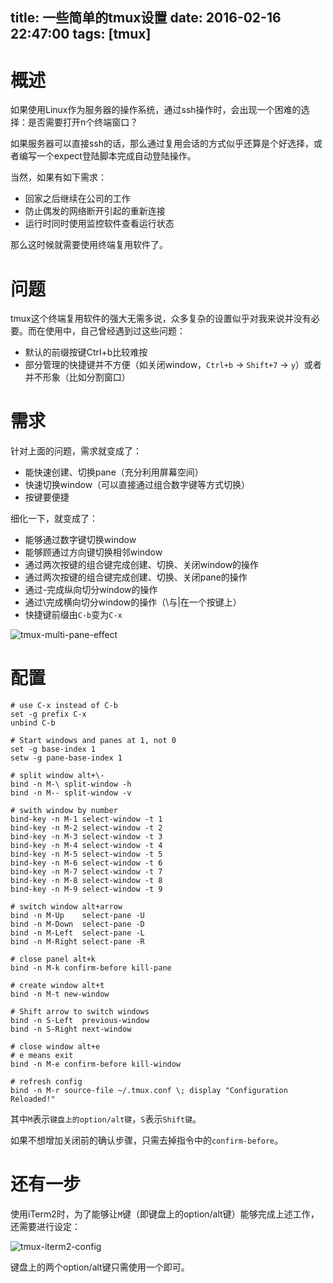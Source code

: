 title: 一些简单的tmux设置
date: 2016-02-16 22:47:00
tags: [tmux]
---

# 概述

如果使用Linux作为服务器的操作系统，通过ssh操作时，会出现一个困难的选择：是否需要打开n个终端窗口？

如果服务器可以直接ssh的话，那么通过复用会话的方式似乎还算是个好选择，或者编写一个expect登陆脚本完成自动登陆操作。

当然，如果有如下需求：

+ 回家之后继续在公司的工作
+ 防止偶发的网络断开引起的重新连接
+ 运行时同时使用监控软件查看运行状态

那么这时候就需要使用终端复用软件了。

# 问题

tmux这个终端复用软件的强大无需多说，众多复杂的设置似乎对我来说并没有必要。而在使用中，自己曾经遇到过这些问题：

+ 默认的前缀按键Ctrl+b比较难按
+ 部分管理的快捷键并不方便（如关闭window，`Ctrl+b` -> `Shift+7` -> `y`）或者并不形象（比如分割窗口）

# 需求

针对上面的问题，需求就变成了：

+ 能快速创建、切换pane（充分利用屏幕空间）
+ 快速切换window（可以直接通过组合数字键等方式切换）
+ 按键要便捷

细化一下，就变成了：

+ 能够通过数字键切换window
+ 能够顾通过方向键切换相邻window
+ 通过两次按键的组合键完成创建、切换、关闭window的操作
+ 通过两次按键的组合键完成创建、切换、关闭pane的操作
+ 通过-完成纵向切分window的操作
+ 通过\完成横向切分window的操作（\与|在一个按键上）
+ 快捷键前缀由`C-b`变为`C-x`

![tmux-multi-pane-effect][1]

# 配置

```
# use C-x instead of C-b
set -g prefix C-x
unbind C-b

# Start windows and panes at 1, not 0
set -g base-index 1
setw -g pane-base-index 1

# split window alt+\-
bind -n M-\ split-window -h
bind -n M-- split-window -v

# swith window by number
bind-key -n M-1 select-window -t 1
bind-key -n M-2 select-window -t 2
bind-key -n M-3 select-window -t 3
bind-key -n M-4 select-window -t 4
bind-key -n M-5 select-window -t 5
bind-key -n M-6 select-window -t 6
bind-key -n M-7 select-window -t 7
bind-key -n M-8 select-window -t 8
bind-key -n M-9 select-window -t 9

# switch window alt+arrow
bind -n M-Up    select-pane -U
bind -n M-Down  select-pane -D
bind -n M-Left  select-pane -L
bind -n M-Right select-pane -R

# close panel alt+k
bind -n M-k confirm-before kill-pane

# create window alt+t
bind -n M-t new-window

# Shift arrow to switch windows
bind -n S-Left  previous-window
bind -n S-Right next-window

# close window alt+e
# e means exit
bind -n M-e confirm-before kill-window

# refresh config
bind -n M-r source-file ~/.tmux.conf \; display "Configuration Reloaded!"

```

其中`M`表示`键盘上的option/alt键`，`S`表示`Shift键`。

如果不想增加关闭前的确认步骤，只需去掉指令中的`confirm-before`。

# 还有一步

使用iTerm2时，为了能够让`M`键（即键盘上的option/alt键）能够完成上述工作，还需要进行设定：

![tmux-iterm2-config][2]

键盘上的两个option/alt键只需使用一个即可。

[1]: https://blog.wislay.com/wp-content/uploads/2016/02/tmux-multi-pane-effect.png

[2]: https://blog.wislay.com/wp-content/uploads/2016/02/tmux-iterm2-config.png




